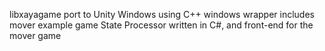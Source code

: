 libxayagame port to Unity Windows using C++ windows wrapper
includes mover example game State Processor written in C#, and front-end for the mover game